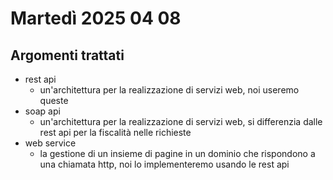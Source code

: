 # Martedì 2025 04 08
## Argomenti trattati
- rest api
  - un'architettura per la realizzazione di servizi web, noi useremo queste
- soap api
  - un'architettura per la realizzazione di servizi web, si differenzia dalle rest api per la fiscalità nelle richieste
- web service
  - la gestione di un insieme di pagine in un dominio che rispondono a una chiamata http, noi lo implementeremo usando le rest api
